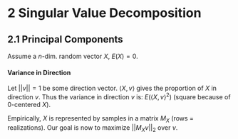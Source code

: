 # 2 Singular Value Decomposition
## 2.1 Principal Components
Assume a $n$-dim. random vector $X$, $E(X) = 0$.

#### Variance in Direction
Let $||v||=1$ be some direction vector. $\langle X, v\rangle$ gives the proportion of $X$ in direction $v$. Thus the variance in direction $v$ is: $E(\langle X, v\rangle^2)$ (square because of 0-centered $X$).

Empirically, $X$ is represented by samples in a matrix $M_X$ (rows = realizations). Our goal is now to maximize $||M_X v||_2$ over $v$.